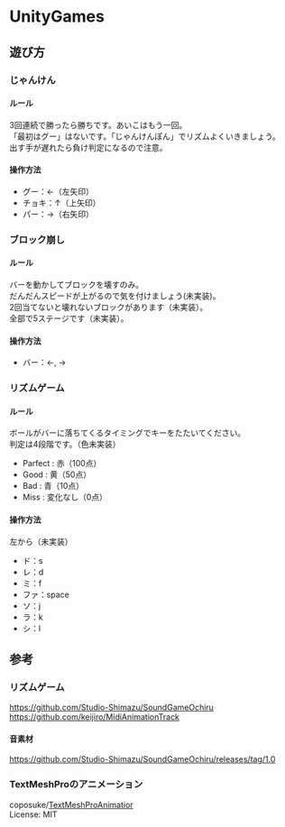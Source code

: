 # UnityGames
## 遊び方
### じゃんけん
#### ルール
3回連続で勝ったら勝ちです。あいこはもう一回。  
「最初はグー」はないです。「じゃんけんぽん」でリズムよくいきましょう。  
出す手が遅れたら負け判定になるので注意。
#### 操作方法
 - グー：←（左矢印）
 - チョキ：↑（上矢印）
 - パー：→（右矢印）

### ブロック崩し
#### ルール
バーを動かしてブロックを壊すのみ。  
だんだんスピードが上がるので気を付けましょう(未実装)。  
2回当てないと壊れないブロックがあります（未実装）。  
全部で5ステージです（未実装）。
#### 操作方法
 - バー：←, →
 
### リズムゲーム
#### ルール
ボールがバーに落ちてくるタイミングでキーをたたいてください。  
判定は4段階です。（色未実装）
 - Parfect : 赤（100点）
 - Good : 黄（50点）
 - Bad : 青（10点）
 - Miss : 変化なし（0点）

#### 操作方法
左から（未実装）
 - ド：s
 - レ：d
 - ミ：f
 - ファ：space
 - ソ：j
 - ラ：k
 - シ：l

## 参考
### リズムゲーム
https://github.com/Studio-Shimazu/SoundGameOchiru  
https://github.com/keijiro/MidiAnimationTrack
#### 音素材
https://github.com/Studio-Shimazu/SoundGameOchiru/releases/tag/1.0

### TextMeshProのアニメーション
coposuke/[TextMeshProAnimatior](https://github.com/coposuke/TextMeshProAnimator#--play-by-progress)  
License: MIT
